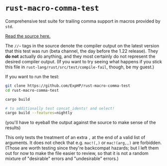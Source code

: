 # `rust-macro-comma-test`

Comprehensive test suite for trailing comma support in macros provided by `std`.

[Read the source here.](https://github.com/ExpHP/rust-macro-comma-test/blob/master/src/main.rs)

The `//~` tags in the source denote the compiler output on the latest version that this test was run (beta channel, the day before the 1.22 release). They **do not** actually do anything, and they most certainly do not represent the desired compiler output.  (If you want to try seeing what happens if you stick this file in `rust-lang/rust/src/test/compile-fail`, though, be my guest.)

If you want to run the test:

```sh
git clone https://github.com/ExpHP/rust-macro-comma-test
cd rust-macro-comma-test

cargo build

# to additionally test concat_idents! and select!
cargo build --features=nightly
```

(you'll have to eyeball the output against the source to make sense of the results)

This only tests the treatment of an extra `,` at the end of a valid list of arguments.  It does not check that e.g. `mac!(,)` or `mac!(arg,,)` are forbidden.  (Those are worth testing since they're backcompat hazards; but I left them out for now to make the file easier to review, so that it is not a random mixture of "desirable" errors and "undesirable" errors.)
